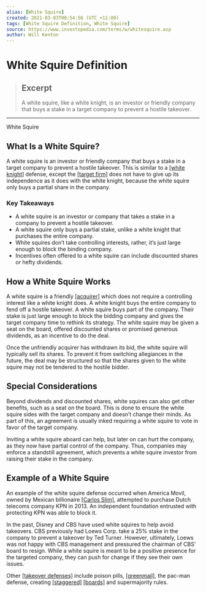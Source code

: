 ```yaml
---
alias: [White Squire]
created: 2021-03-03T00:54:56 (UTC +11:00)
tags: [White Squire Definition, White Squire]
source: https://www.investopedia.com/terms/w/whitesquire.asp
author: Will Kenton
---
```


# White Squire Definition

> ## Excerpt
> A white squire, like a white knight, is an investor or friendly company that buys a stake in a target company to prevent a hostile takeover.

---

White Squire
## What Is a White Squire?

A white squire is an investor or friendly company that buys a stake in a target company to prevent a hostile takeover. This is similar to a [[white knight]](https://www.investopedia.com/terms/w/whiteknight.asp) defense, except the [[target firm]](https://www.investopedia.com/terms/t/targetfirm.asp) does not have to give up its independence as it does with the white knight, because the white squire only buys a partial share in the company.

### Key Takeaways

-   A white squire is an investor or company that takes a stake in a company to prevent a hostile takeover. 
-   A white squire only buys a partial stake, unlike a white knight that purchases the entire company. 
-   White squires don’t take controlling interests, rather, it’s just large enough to block the binding company. 
-   Incentives often offered to a white squire can include discounted shares or hefty dividends. 

## How a White Squire Works

A white squire is a friendly [[acquirer]](https://www.investopedia.com/terms/a/acquirer.asp) which does not require a controlling interest like a white knight does. A white knight buys the entire company to fend off a hostile takeover. A white squire buys part of the company. Their stake is just large enough to block the bidding company and gives the target company time to rethink its strategy. The white squire may be given a seat on the board, offered discounted shares or promised generous dividends, as an incentive to do the deal.

Once the unfriendly acquirer has withdrawn its bid, the white squire will typically sell its shares. To prevent it from switching allegiances in the future, the deal may be structured so that the shares given to the white squire may not be tendered to the hostile bidder.

## Special Considerations 

Beyond dividends and discounted shares, white squires can also get other benefits, such as a seat on the board. This is done to ensure the white squire sides with the target company and doesn’t change their minds. As part of this, an agreement is usually inked requiring a white squire to vote in favor of the target company. 

Inviting a white squire aboard can help, but later on can hurt the company, as they now have partial control of the company. Thus, companies may enforce a standstill agreement, which prevents a white squire investor from raising their stake in the company.

## Example of a White Squire

An example of the white squire defense occurred when America Movil, owned by Mexican billionaire [[Carlos Slim]](https://www.investopedia.com/articles/investing/103114/how-carlos-slim-built-his-fortune.asp), attempted to purchase Dutch telecoms company KPN in 2013. An independent foundation entrusted with protecting KPN was able to block it. 

In the past, Disney and CBS have used white squires to help avoid takeovers. CBS previously had Loews Corp. take a 25% stake in the company to prevent a takeover by Ted Turner. However, ultimately, Loews was not happy with CBS management and pressured the chairman of CBS’ board to resign. While a white squire is meant to be a positive presence for the targeted company, they can push for change if they see their own issues. 

Other [[takeover defenses]](https://www.investopedia.com/articles/stocks/08/corporate-takeover-defense.asp) include poison pills, [[greenmail]](https://www.investopedia.com/terms/g/greenmail.asp), the pac-man defense, creating [[staggered]](https://www.investopedia.com/ask/answers/05/staggeredboard.asp) [[boards]](https://www.investopedia.com/terms/s/staggered-board.asp) and supermajority rules.
